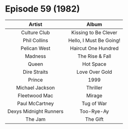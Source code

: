 # Episode 59 (1982)

| Artist | Album |
| :---: | :---: |
| Culture Club | Kissing to Be Clever |
| Phil Collins | Hello, I Must Be Going! |
| Pelican West | Haircut One Hundred |
| Madness | The Rise & Fall |
| Queen | Hot Space |
| Dire Straits | Love Over Gold |
| Prince | 1999 |
| Michael Jackson | Thriller |
| Fleetwood Mac | Mirage |
| Paul McCartney | Tug of War |
| Dexys Midnight Runners | Too-Rye-Ay |
| The Jam | The Gift |